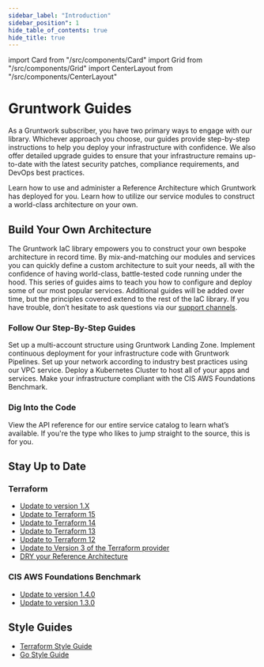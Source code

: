 ```yaml
---
sidebar_label: "Introduction"
sidebar_position": 1
hide_table_of_contents: true
hide_title: true
---
```


import Card from "/src/components/Card"
import Grid from "/src/components/Grid"
import CenterLayout from "/src/components/CenterLayout"

<CenterLayout>

# Gruntwork Guides

As a Gruntwork subscriber, you have two primary ways to engage with our library. Whichever approach you choose, our guides provide step-by-step instructions to help you deploy your infrastructure with confidence. We also offer detailed upgrade guides to ensure that your infrastructure remains up-to-date with the latest security patches, compliance requirements, and DevOps best practices.

<Grid cols={2}>
  <Card
    title="Set Up Your Reference Architecture"
    href="/docs/guides/reference-architecture"
  >
    Learn how to use and administer a Reference Architecture which Gruntwork has
    deployed for you.
  </Card>
  <Card
    title="Build Your Own Architecture"
    href="#build-your-own-architecture"
  >
    Learn how to utilize our service modules to construct a world-class
    architecture on your own.
  </Card>
</Grid>

## Build Your Own Architecture

The Gruntwork IaC library empowers you to construct your own bespoke architecture in record time. By mix-and-matching our modules and services you can quickly define a custom architecture to suit your needs, all with the confidence of having world-class, battle-tested code running under the hood. This series of guides aims to teach you how to configure and deploy some of our most popular services. Additional guides will be added over time, but the principles covered extend to the rest of the IaC library. If you have trouble, don’t hesitate to ask questions via our [support channels](/docs/guides/support).

### Follow Our Step-By-Step Guides

<Grid>
  <Card
    title="Set Up Your AWS Accounts"
    href="/docs/guides/build-it-yourself/landing-zone"
  >
    Set up a multi-account structure using Gruntwork Landing Zone.
  </Card>
  <Card
    title="Configure a CI/CD Pipeline"
    href="/docs/guides/build-it-yourself/pipelines"
  >
    Implement continuous deployment for your infrastructure code with Gruntwork
    Pipelines.
  </Card>
  <Card
    title="Deploy a VPC"
    href="/docs/guides/build-it-yourself/vpc"
  >
    Set up your network according to industry best practices using our VPC service.
  </Card>
  <Card
    title="Deploy a Kubernetes Cluster"
    href="/docs/guides/build-it-yourself/kubernetes-cluster"
  >
    Deploy a Kubernetes Cluster to host all of your apps and services.
  </Card>
  <Card
    title="Acheive Compliance"
    href="/docs/guides/build-it-yourself/achieve-compliance"
  >
    Make your infrastructure compliant with the CIS AWS Foundations Benchmark.
  </Card>
</Grid>

### Dig Into the Code

<Grid cols={2}>
  <Card title="Browse Services" href="/docs/reference/services/intro">
    View the API reference for our entire service catalog to learn what’s
    available.
  </Card>
  <Card
    title="View the Code in GitHub"
    href="https://github.com/orgs/gruntwork-io/repositories"
  >
    If you're the type who likes to jump straight to the source, this is for
    you.
  </Card>
</Grid>

## Stay Up to Date

<Grid cols={2}>

<span>

### Terraform

- [Update to version 1.X](/docs/guides/stay-up-to-date/terraform/terraform-1.x)
- [Update to Terraform 15](/docs/guides/stay-up-to-date/terraform/terraform-15)
- [Update to Terraform 14](/docs/guides/stay-up-to-date/terraform/terraform-14)
- [Update to Terraform 13](/docs/guides/stay-up-to-date/terraform/terraform-13)
- [Update to Terraform 12](/docs/guides/stay-up-to-date/terraform/terraform-12)
- [Update to Version 3 of the Terraform provider](/docs/guides/stay-up-to-date/terraform/how-to-update-to-aws-provider-v3)
- [DRY your Reference Architecture](/docs/guides/stay-up-to-date/terraform/how-to-dry-your-reference-architecture)

</span>
<span>

### CIS AWS Foundations Benchmark

- [Update to version 1.4.0](/docs/guides/stay-up-to-date/cis/cis-1.4.0)
- [Update to version 1.3.0](/docs/guides/stay-up-to-date/cis/cis-1.3.0)

</span>

</Grid>

## Style Guides

- [Terraform Style Guide](/docs/guides/style/terraform-style-guide)
- [Go Style Guide](/docs/guides/style/golang-style-guide)

</CenterLayout>
